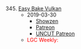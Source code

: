 345. [Easy Bake Vulkan](https://linuxgamecast.com/2019/03/linuxgamecast-weekly-345-easy-bake-vulkan/)
     * 2019-03-30
        * [Showzen](https://www.patreon.com/posts/prepresupershowz-25766744)
        * [Patreon](https://www.patreon.com/posts/linuxgamecast-25766801)
        * [UNCUT Patreon](https://www.patreon.com/posts/linuxgamecast-25766694)
     * <span style="color:red">LGC Weekly:</span>
